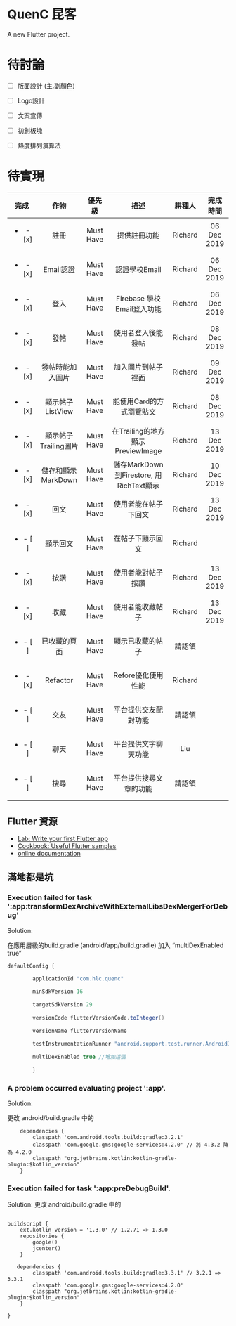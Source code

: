 # QuenC 昆客

A new Flutter project.

# 待討論
- [ ] 版面設計 (主.副顏色) 
- [ ] Logo設計
- [ ] 文案宣傳 
- [ ] 初創板塊
- [ ] 熱度排列演算法


# 待實現

|完成|作物|優先級|描述|耕種人|完成時間|
|:---:|:---:|:---:|:---:|:---:|:---:|
|<ul><li>- [x] </li></ul>|註冊|Must Have| 提供註冊功能| Richard | 06 Dec 2019|
|<ul><li>- [x] </li></ul>|Email認證|Must Have|認證學校Email| Richard | 06 Dec 2019|
|<ul><li>- [x] </li></ul>|登入|Must Have|Firebase 學校Email登入功能| Richard | 06 Dec 2019|
|<ul><li>- [x] </li></ul>|發帖|Must Have|使用者登入後能發帖| Richard | 08 Dec 2019 |
|<ul><li>- [x] </li></ul>|發帖時能加入圖片|Must Have|加入圖片到帖子裡面| Richard | 09 Dec 2019 |
|<ul><li>- [x] </li></ul>|顯示帖子ListView|Must Have|能使用Card的方式瀏覽貼文| Richard | 08 Dec 2019 |
|<ul><li>- [x] </li></ul>|顯示帖子Trailing圖片|Must Have|在Trailing的地方顯示PreviewImage| Richard | 13 Dec 2019 |
|<ul><li>- [x] </li></ul>|儲存和顯示MarkDown|Must Have|儲存MarkDown到Firestore, 用RichText顯示| Richard | 10 Dec 2019 |
|<ul><li>- [x] </li></ul>|回文|Must Have|使用者能在帖子下回文| Richard | 13 Dec 2019|
|<ul><li>- [ ] </li></ul>|顯示回文|Must Have|在帖子下顯示回文| Richard ||
|<ul><li>- [x] </li></ul>|按讚|Must Have|使用者能對帖子按讚| Richard| 13 Dec 2019 |
|<ul><li>- [x] </li></ul>|收藏|Must Have|使用者能收藏帖子| Richard| 13 Dec 2019 |
|<ul><li>- [ ] </li></ul>|已收藏的頁面|Must Have|顯示已收藏的帖子| 請認領 ||
|<ul><li>- [x] </li></ul>|Refactor|Must Have|Refore優化使用性能| Richard| |
|<ul><li>- [ ] </li></ul>|交友|Must Have|平台提供交友配對功能| 請認領 | |
|<ul><li>- [ ] </li></ul>|聊天|Must Have|平台提供文字聊天功能| Liu | |
|<ul><li>- [ ] </li></ul>|搜尋|Must Have|平台提供搜尋文章的功能| 請認領 | |


## Flutter 資源

- [Lab: Write your first Flutter app](https://flutter.dev/docs/get-started/codelab)
- [Cookbook: Useful Flutter samples](https://flutter.dev/docs/cookbook)
- [online documentation](https://flutter.dev/docs)




## 滿地都是坑

### Execution failed for task ':app:transformDexArchiveWithExternalLibsDexMergerForDebug'
Solution:


在應用層級的build.gradle (android/app/build.gradle) 加入  “multiDexEnabled true”

```gradle
defaultConfig {

        applicationId "com.hlc.quenc"
        
        minSdkVersion 16
        
        targetSdkVersion 29
        
        versionCode flutterVersionCode.toInteger()
        
        versionName flutterVersionName
        
        testInstrumentationRunner "android.support.test.runner.AndroidJUnitRunner"
        
        multiDexEnabled true //增加這個
        
        }
```


### A problem occurred evaluating project ':app'.

Solution:

更改 android/build.gradle 中的 

```
    dependencies {
        classpath 'com.android.tools.build:gradle:3.2.1'
        classpath 'com.google.gms:google-services:4.2.0' // 將 4.3.2 降為 4.2.0        
        classpath "org.jetbrains.kotlin:kotlin-gradle-plugin:$kotlin_version"
    }

```


### Execution failed for task ':app:preDebugBuild'.

Solution: 
更改 android/build.gradle 中的 


```

buildscript {
    ext.kotlin_version = '1.3.0' // 1.2.71 => 1.3.0
    repositories {
        google()
        jcenter()
    }

   dependencies {
        classpath 'com.android.tools.build:gradle:3.3.1' // 3.2.1 => 3.3.1
        classpath 'com.google.gms:google-services:4.2.0'      
        classpath "org.jetbrains.kotlin:kotlin-gradle-plugin:$kotlin_version"
    }

}
    
```
